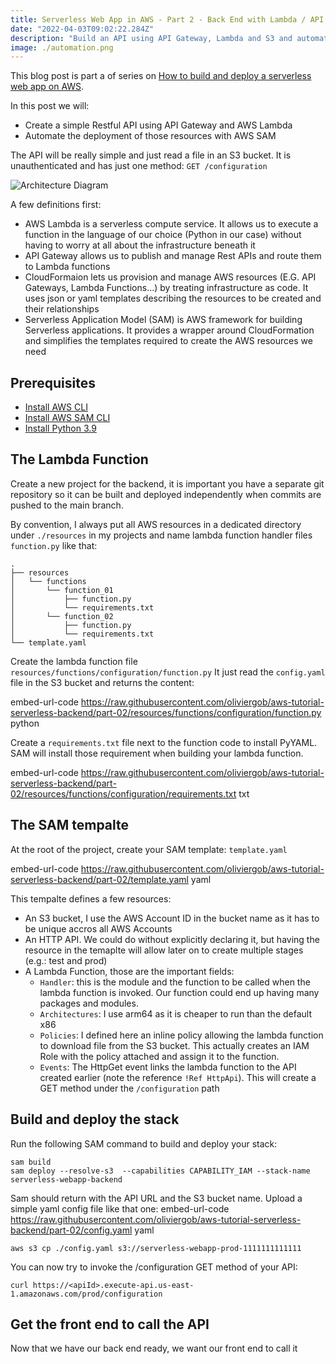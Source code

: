 ```yaml
---
title: Serverless Web App in AWS - Part 2 - Back End with Lambda / API Gateway and AWS SAM
date: "2022-04-03T09:02:22.284Z"
description: "Build an API using API Gateway, Lambda and S3 and automate its deployment using AWS SAM (Serverless Application Model)"
image: ./automation.png
---
```



This blog post is part a of series on [How to build and deploy a serverless web app on AWS](../20220226-build-webapp-aws/).


In this post we will:
* Create a simple Restful API using API Gateway and AWS Lambda
* Automate the deployment of those resources with AWS SAM

The API will be really simple and just read a file in an S3 bucket. It is unauthenticated and has just one method:
```GET /configuration```

![Architecture Diagram](./api-gateway-lambda.drawio.png "Architecture Diagram")


A few definitions first:
* AWS Lambda is a serverless compute service. It allows us to execute a function in the language of our choice (Python in our case) without having to worry at all about the infrastructure beneath it
* API Gateway allows us to publish and manage Rest APIs and route them to Lambda functions
* CloudFormaion lets us provision and manage AWS resources (E.G. API Gateways, Lambda Functions...) by treating infrastructure as code. It uses json or yaml templates describing the resources to be created and their relationships
* Serverless Application Model (SAM) is AWS framework for building Serverless applications. It provides a wrapper around CloudFormation and simplifies the templates required to create the AWS resources we need

## Prerequisites

* [Install AWS CLI](https://docs.aws.amazon.com/cli/latest/userguide/getting-started-install.html)
* [Install AWS SAM CLI](https://docs.aws.amazon.com/serverless-application-model/latest/developerguide/serverless-sam-cli-install.html)
* [Install Python 3.9](https://www.python.org/downloads/)

## The Lambda Function

Create a new project for the backend, it is important you have a separate git repository so it can be built and deployed independently when commits are pushed to the main branch.

By convention, I always put all AWS resources in a dedicated directory under ```./resources``` in my projects and name lambda function handler files ```function.py``` like that:
```
.
├── resources
│   └── functions
│       └── function_01
│           ├── function.py
│           └── requirements.txt
│       └── function_02
│           ├── function.py
│           └── requirements.txt
└── template.yaml
```

Create the lambda function file ```resources/functions/configuration/function.py```
It just read the ```config.yaml``` file in the S3 bucket and returns the content:

embed-url-code https://raw.githubusercontent.com/oliviergob/aws-tutorial-serverless-backend/part-02/resources/functions/configuration/function.py python

Create a ```requirements.txt``` file next to the function code to install PyYAML. SAM will install those requirement when building your lambda function.

embed-url-code https://raw.githubusercontent.com/oliviergob/aws-tutorial-serverless-backend/part-02/resources/functions/configuration/requirements.txt txt


## The SAM tempalte

At the root of the project, create your SAM template: ```template.yaml```

embed-url-code https://raw.githubusercontent.com/oliviergob/aws-tutorial-serverless-backend/part-02/template.yaml yaml


This tempalte defines a few resources:
* An S3 bucket, I use the AWS Account ID in the bucket name as it has to be unique accros all AWS Accounts
* An HTTP API. We could do without explicitly declaring it, but having the resource in the temaplte will allow later on to create multiple stages (e.g.: test and prod)
* A Lambda Function, those are the important fields:
  * ```Handler```: this is the module and the function to be called when the lambda function is invoked. Our function could end up having many packages and modules.
  * ```Architectures```: I use arm64 as it is cheaper to run than the default x86
  * ```Policies```: I defined here an inline policy allowing the lambda function to download file from the S3 bucket. This actually creates an IAM Role with the policy attached and assign it to the function.
  * ```Events```: The HttpGet event links the lambda function to the API created earlier (note the reference ```!Ref HttpApi```). This will create a GET method  under the ```/configuration``` path 


## Build and deploy the stack

Run the following SAM command to build and deploy your stack:

```
sam build
sam deploy --resolve-s3  --capabilities CAPABILITY_IAM --stack-name serverless-webapp-backend
```

Sam should return with the API URL and the S3 bucket name.
Upload a simple yaml config file like that one:
embed-url-code https://raw.githubusercontent.com/oliviergob/aws-tutorial-serverless-backend/part-02/config.yaml yaml
```
aws s3 cp ./config.yaml s3://serverless-webapp-prod-1111111111111
```

You can now try to invoke the /configuration GET method of your API:
```
curl https://<apiId>.execute-api.us-east-1.amazonaws.com/prod/configuration
```


## Get the front end to call the API

Now that we have our back end ready, we want our front end to call it
